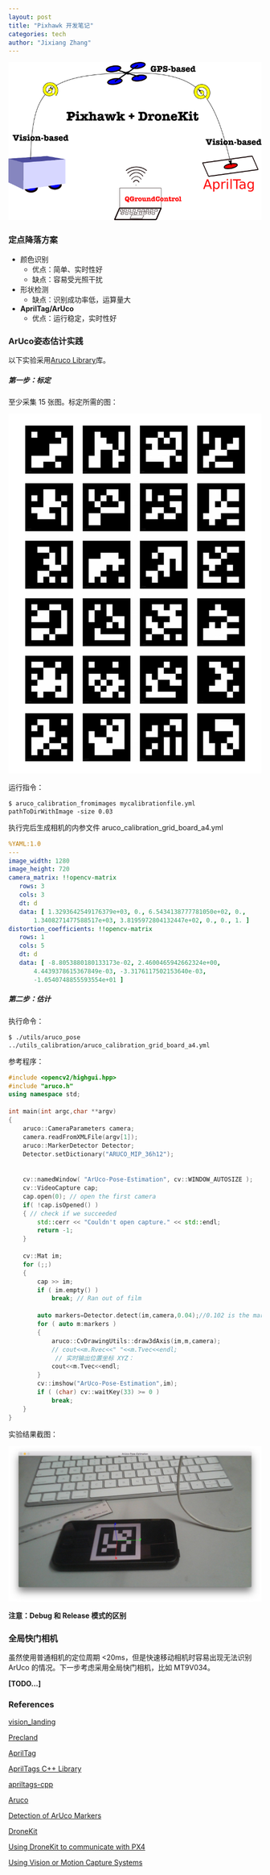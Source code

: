 ```yaml
---
layout: post
title: "Pixhawk 开发笔记"
categories: tech
author: "Jixiang Zhang"
---
```


![drawing](/images/drawing.png)

### 定点降落方案

- 颜色识别
  - 优点：简单、实时性好
  - 缺点：容易受光照干扰
- 形状检测
  - 缺点：识别成功率低，运算量大
- **AprilTag/ArUco**
  - 优点：运行稳定，实时性好



### ArUco姿态估计实践

以下实验采用[Aruco Library](https://www.uco.es/investiga/grupos/ava/node/26)库。

##### 第一步：标定

至少采集 15 张图。标定所需的图：

![aruco_calibration_grid_board_a4](/images/aruco_calibration_grid_board_a4.jpg)

运行指令：

```shell
$ aruco_calibration_fromimages mycalibrationfile.yml pathToDirWithImage -size 0.03
```

执行完后生成相机的内参文件 aruco_calibration_grid_board_a4.yml

```yaml
%YAML:1.0
---
image_width: 1280
image_height: 720
camera_matrix: !!opencv-matrix
   rows: 3
   cols: 3
   dt: d
   data: [ 1.3293642549176379e+03, 0., 6.5434138777781050e+02, 0.,
       1.3408271477588517e+03, 3.8195972804132447e+02, 0., 0., 1. ]
distortion_coefficients: !!opencv-matrix
   rows: 1
   cols: 5
   dt: d
   data: [ -8.8053880180133173e-02, 2.4600465942662324e+00,
       4.4439378615367849e-03, -3.3176117502153640e-03,
       -1.0540748855593554e+01 ]

```



##### 第二步：估计

执行命令：

```shell
$ ./utils/aruco_pose ../utils_calibration/aruco_calibration_grid_board_a4.yml
```

参考程序：

```c++
#include <opencv2/highgui.hpp>
#include "aruco.h"
using namespace std;

int main(int argc,char **argv)
{
	aruco::CameraParameters camera;
	camera.readFromXMLFile(argv[1]);
	aruco::MarkerDetector Detector;
	Detector.setDictionary("ARUCO_MIP_36h12");

	
	cv::namedWindow( "ArUco-Pose-Estimation", cv::WINDOW_AUTOSIZE );
	cv::VideoCapture cap;
	cap.open(0); // open the first camera
	if( !cap.isOpened() ) 
	{ // check if we succeeded
		std::cerr << "Couldn't open capture." << std::endl;
		return -1;
	}

	cv::Mat im;
	for (;;)
	{
		cap >> im;
		if ( im.empty() )
			break; // Ran out of film

		auto markers=Detector.detect(im,camera,0.04);//0.102 is the marker size
		for ( auto m:markers )
		{
			aruco::CvDrawingUtils::draw3dAxis(im,m,camera);
			// cout<<m.Rvec<<" "<<m.Tvec<<endl;
             // 实时输出位置坐标 XYZ：
			cout<<m.Tvec<<endl;
		}
		cv::imshow("ArUco-Pose-Estimation",im);
		if ( (char) cv::waitKey(33) >= 0 )
			break;
	}
}
```

实验结果截图：

 ![ArUco-Pose-Estimation](/images/ArUco-Pose-Estimation.jpg)

**注意：Debug 和 Release 模式的区别**

### 全局快门相机

虽然使用普通相机的定位周期 <20ms，但是快速移动相机时容易出现无法识别 ArUco 的情况。下一步考虑采用全局快门相机，比如 MT9V034。

**[TODO...]**



### References

[vision_landing](https://github.com/goodrobots/vision_landing)

[Precland](https://github.com/djnugent/Precland)

[AprilTag](https://april.eecs.umich.edu/software/apriltag.html)

[AprilTags C++ Library](http://people.csail.mit.edu/kaess/apriltags/)

[apriltags-cpp](https://github.com/swatbotics/apriltags-cpp)

[Aruco](https://www.uco.es/investiga/grupos/ava/node/26)

[Detection of ArUco Markers](https://docs.opencv.org/3.3.0/d5/dae/tutorial_aruco_detection.html)

[DroneKit](http://dronekit.io/)

[Using DroneKit to communicate with PX4](https://dev.px4.io/zh/robotics/dronekit.html)

[Using Vision or Motion Capture Systems](https://dev.px4.io/en/ros/external_position_estimation.html)